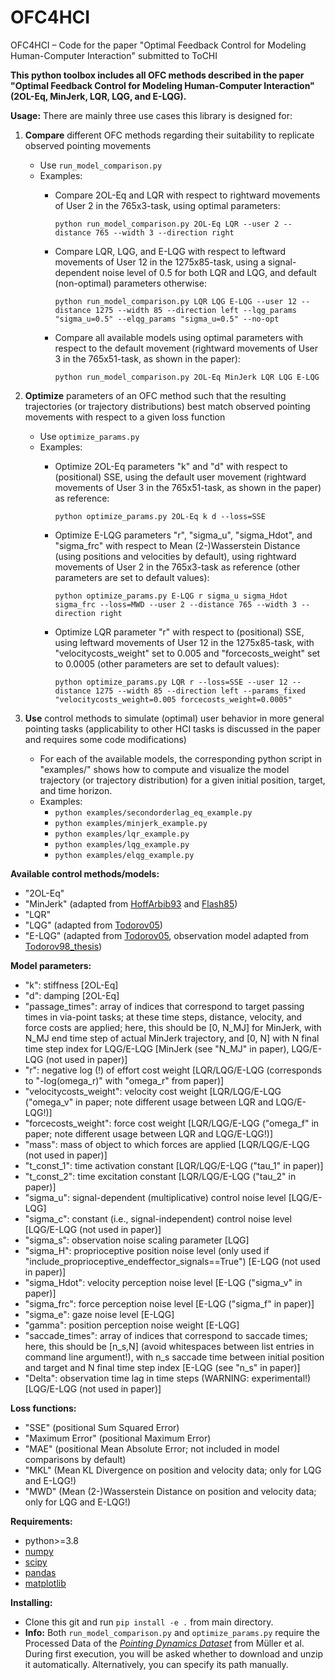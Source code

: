# OFC4HCI
OFC4HCI – Code for the paper "Optimal Feedback Control for Modeling Human-Computer Interaction" submitted to ToCHI

<large>**This python toolbox includes all OFC methods described in the paper "Optimal Feedback Control for Modeling Human-Computer Interaction" (2OL-Eq, MinJerk, LQR, LQG, and E-LQG).**</large>

**Usage:**
There are mainly three use cases this library is designed for:
1. **Compare** different OFC methods regarding their suitability to replicate observed pointing movements
    - Use `run_model_comparison.py`
    - Examples:
        - Compare 2OL-Eq and LQR with respect to rightward movements of User 2 in the 765x3-task, using optimal parameters:
        
          `python run_model_comparison.py 2OL-Eq LQR --user 2 --distance 765 --width 3 --direction right`
        - Compare LQR, LQG, and E-LQG with respect to leftward movements of User 12 in the 1275x85-task, using a signal-dependent noise level of 0.5 for both LQR and LQG, and default (non-optimal) parameters otherwise:
        
          `python run_model_comparison.py LQR LQG E-LQG --user 12 --distance 1275 --width 85 --direction left --lqg_params "sigma_u=0.5" --elqg_params "sigma_u=0.5" --no-opt`
        - Compare all available models using optimal parameters with respect to the default movement (rightward movements of User 3 in the 765x51-task, as shown in the paper):
        
          `python run_model_comparison.py 2OL-Eq MinJerk LQR LQG E-LQG`
          
2. **Optimize** parameters of an OFC method such that the resulting trajectories (or trajectory distributions) best match observed pointing movements with respect to a given loss function
    - Use `optimize_params.py`
    - Examples:
        - Optimize 2OL-Eq parameters "k" and "d" with respect to (positional) SSE, using the default user movement (rightward movements of User 3 in the 765x51-task, as shown in the paper) as reference:
        
          `python optimize_params.py 2OL-Eq k d --loss=SSE`
        - Optimize E-LQG parameters "r", "sigma_u", "sigma_Hdot", and "sigma_frc" with respect to Mean (2-)Wasserstein Distance (using positions and velocities by default), using rightward movements of User 2 in the 765x3-task as reference (other parameters are set to default values):
        
          `python optimize_params.py E-LQG r sigma_u sigma_Hdot sigma_frc --loss=MWD --user 2 --distance 765 --width 3 --direction right`
        - Optimize LQR parameter "r" with respect to (positional) SSE, using leftward movements of User 12 in the 1275x85-task, with "velocitycosts_weight" set to 0.005 and "forcecosts_weight" set to 0.0005 (other parameters are set to default values):
        
          `python optimize_params.py LQR r --loss=SSE --user 12 --distance 1275 --width 85 --direction left --params_fixed "velocitycosts_weight=0.005 forcecosts_weight=0.0005"`
          
3. **Use** control methods to simulate (optimal) user behavior in more general pointing tasks (applicability to other HCI tasks is discussed in the paper and requires some code modifications)
    - For each of the available models, the corresponding python script in "examples/" shows how to compute and visualize the model trajectory (or trajectory distribution) for a given initial position, target, and time horizon.
    - Examples:
        - `python examples/secondorderlag_eq_example.py`
        - `python examples/minjerk_example.py`
        - `python examples/lqr_example.py`
        - `python examples/lqg_example.py`
        - `python examples/elqg_example.py`

**Available control methods/models:**
- "2OL-Eq"
- "MinJerk" (adapted from [HoffArbib93](https://pubmed.ncbi.nlm.nih.gov/12581988/) and [Flash85](https://www.jneurosci.org/content/5/7/1688))
- "LQR"
- "LQG" (adapted from [Todorov05](https://www.ncbi.nlm.nih.gov/pmc/articles/PMC1550971/))
- "E-LQG" (adapted from [Todorov05](https://www.ncbi.nlm.nih.gov/pmc/articles/PMC1550971/), observation model adapted from [Todorov98_thesis](https://homes.cs.washington.edu/~todorov/papers/TodorovThesis.pdf))

**Model parameters:**
- "k": stiffness [2OL-Eq]
- "d": damping [2OL-Eq]
- "passage_times": array of indices that correspond to target passing times in via-point tasks; at these time steps, distance, velocity, and force costs are applied; here, this should be [0, N_MJ] for MinJerk, with N_MJ end time step of actual MinJerk trajectory, and [0, N] with N final time step index for LQG/E-LQG [MinJerk (see "N_MJ" in paper), LQG/E-LQG (not used in paper)]
- "r": negative log (!) of effort cost weight [LQR/LQG/E-LQG (corresponds to "-log(omega_r)" with "omega_r" from paper)]
- "velocitycosts_weight": velocity cost weight [LQR/LQG/E-LQG ("omega_v" in paper; note different usage between LQR and LQG/E-LQG!)]
- "forcecosts_weight": force cost weight [LQR/LQG/E-LQG ("omega_f" in paper; note different usage between LQR and LQG/E-LQG!)]
- "mass": mass of object to which forces are applied [LQR/LQG/E-LQG (not used in paper)]
- "t_const_1": time activation constant [LQR/LQG/E-LQG ("tau_1" in paper)]
- "t_const_2": time excitation constant [LQR/LQG/E-LQG ("tau_2" in paper)]
- "sigma_u": signal-dependent (multiplicative) control noise level [LQG/E-LQG]
- "sigma_c": constant (i.e., signal-independent) control noise level [LQG/E-LQG (not used in paper)]
- "sigma_s": observation noise scaling parameter [LQG]
- "sigma_H": proprioceptive position noise level (only used if "include_proprioceptive_endeffector_signals==True") [E-LQG (not used in paper)]
- "sigma_Hdot": velocity perception noise level [E-LQG ("sigma_v" in paper)]
- "sigma_frc": force perception noise level [E-LQG ("sigma_f" in paper)]
- "sigma_e": gaze noise level [E-LQG]
- "gamma": position perception noise weight [E-LQG]
- "saccade_times": array of indices that correspond to saccade times; here, this should be [n_s,N] (avoid whitespaces between list entries in command line argument!), with n_s saccade time between initial position and target and N final time step index [E-LQG (see "n_s" in paper)]
- "Delta": observation time lag in time steps (WARNING: experimental!) [LQG/E-LQG (not used in paper)]

**Loss functions:**
- "SSE" (positional Sum Squared Error)
- "Maximum Error" (positional Maximum Error)
- "MAE" (positional Mean Absolute Error; not included in model comparisons by default)
- "MKL" (Mean KL Divergence on position and velocity data; only for LQG and E-LQG!)
- "MWD" (Mean (2-)Wasserstein Distance on position and velocity data; only for LQG and E-LQG!)

**Requirements:**
- python>=3.8
- [numpy](https://numpy.org/)
- [scipy](https://scipy.org/)
- [pandas](https://pandas.pydata.org/)
- [matplotlib](https://matplotlib.org/)

**Installing:**
- Clone this git and run `pip install -e .` from main directory.
- **Info:** Both `run_model_comparison.py` and `optimize_params.py` require the Processed Data of the [*Pointing Dynamics Dataset*](http://joergmueller.info/controlpointing/) from Müller et al. During first execution, you will be asked whether to download and unzip it automatically. Alternatively, you can specify its path manually.
